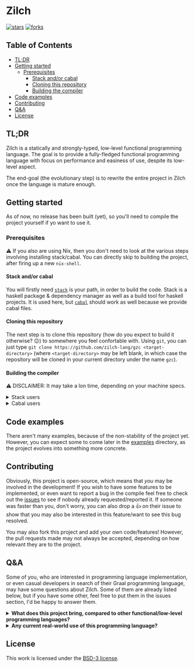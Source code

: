 # Zilch

[![stars](https://img.shields.io/github/stars/zilch-lang/gzc?color=%23fdaa33&style=for-the-badge)](https://github.com/zilch-lang/gzc/stargazers) [![forks](https://img.shields.io/github/forks/zilch-lang/gzc?color=%23654321&label=Forks&style=for-the-badge)](https://github.com/zilch-lang/gzc/network/members)

## Table of Contents

- [TL;DR](#tldr)
- [Getting started](#getting-started)
  - [Prerequisites](#prerequisites)
    - [Stack and/or cabal](#stack-andor-cabal)
    - [Cloning this repository](#cloning-this-repository)
    - [Building the compiler](#building-the-compiler)
- [Code examples](#code-examples)
- [Contributing](#contributing)
- [Q&A](#qa)
- [License](#license)

## TL;DR

Zilch is a statically and strongly-typed, low-level functional programming language.
The goal is to provide a fully-fledged functional programming language with focus on performance and easiness of use, despite its low-level aspect.

The end-goal (the evolutionary step) is to rewrite the entire project in Zilch once the language is mature enough.

## Getting started

As of now, no release has been built (yet), so you'll need to compile the project yourself if yo want to use it.

### Prerequisites

:warning: If you also are using Nix, then you don't need to look at the various steps involving installing stack/cabal.
You can directly skip to building the project, after firing up a new `nix-shell`.

#### Stack and/or cabal

You will firstly need [`stack`](https://docs.haskellstack.org/en/stable/README/) is your path, in order to build the code. 
Stack is a haskell package & dependency manager as well as a build tool for haskell projects.
It is used here, but [`cabal`](https://www.haskell.org/cabal/) should work as well because we provide cabal files.

#### Cloning this repository

The next step is to clone this repository (how do you expect to build it otherwise? :wink:) to somewhere you feel confortable with.
Using `git`, you can just type `git clone https://github.com/zilch-lang/gzc <target-directory>` (where `<target-directory>` may be left blank, in which case the repository will be cloned in your current directory under the name `gzc`).

#### Building the compiler

:warning: DISCLAIMER: It may take a lon time, depending on your machine specs.

<details><summary>Stack users</summary>

All you need to do is to type `stack build`, and everything will be built for you.

</details>

<details><summary>Cabal users</summary>

To be honest, I don't work with cabal.
All I know is that you can type `cabal v2-build` to build the project.

</details>

## Code examples

There aren't many examples, because of the non-stability of the project yet.
However, you can expect some to come later in the [examples](./examples) directory, as the project evolves into something more concrete.

## Contributing

Obviously, this project is open-source, which means that *you* may be involved in the development!
If you wish to have some features to be implemented, or even want to report a bug in the compile feel free to check out the [issues](https://github.com/zilch-lang/gzc/issues) to see if nobody already requested/reported it.
If someone was faster than you, don't worry, you can also drop a :thumbsup: on their issue to show that you may also be interested in this feature/want to see this bug resolved.

You may also fork this project and add your own code/features! 
However, the pull requests made may not always be accepted, depending on how relevant they are to the project.

## Q&A

Some of you, who are interested in programming language implementation, or even casual developers in search of their Graal programming language, may have some questions about Zilch.
Some of them are already listed below, but if you have some other, feel free to put them in the issues section, I'd be happy to answer them.

<details><summary><b>What does this project bring, compared to other functional/low-level programming languages?</b></summary>

I'd be enclined to say “Nothing”.
Most of the already in-use programming languages have not been made in 2 days, and are still actively maintained.
Some of them (e.g. Rust) are incredibly powerful (see how linear types can prevent some bugs for examples).

Zilch is not meant to be such a big programming language, and is mainly a research project that I'm making on my own, to explore type-system components, low-level functional programming and also because I like doing this kind of stuff.

</details>

<details><summary><b>Any current real-world use of this programming language?</b></summary>

No, at least not as far as I'm aware.
However, I plan on rewriting the compiler for Zilch and [N\*](https://github.com/zilch-lang/nsc) in Zilch at some point, when the language reaches some level of stability/usability.

</details>

## License

This work is licensed under the [BSD-3 license](./LICENSE).
